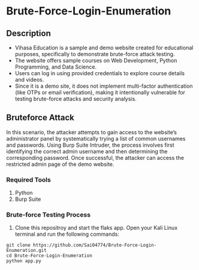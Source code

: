 # Brute-Force-Login-Enumeration

## Description 
- Vihasa Education is a sample and demo website created for educational purposes, specifically to demonstrate brute-force attack testing.
- The website offers sample courses on Web Development, Python Programming, and Data Science.
- Users can log in using provided credentials to explore course details and videos.
- Since it is a demo site, it does not implement multi-factor authentication (like OTPs or email verification), making it intentionally 
  vulnerable for testing brute-force attacks and security analysis.

## Bruteforce Attack
In this scenario, the attacker attempts to gain access to the website’s administrator panel by systematically trying a list of common usernames and passwords. Using Burp Suite Intruder, the process involves first identifying the correct admin username and then determining the corresponding password. Once successful, the attacker can access the restricted admin page of the demo website.

### Required Tools
1. Python
2. Burp Suite
   
### Brute-force Testing Process

1. Clone this repositroy and start the flaks app.
Open your Kali Linux terminal and run the following commands:
```
git clone https://github.com/Sai04774/Brute-Force-Login-Enumeration.git
cd Brute-Force-Login-Enumeration
python app.py
```
